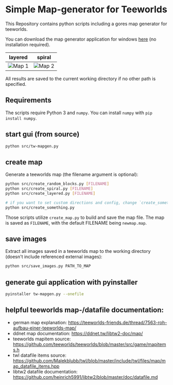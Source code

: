 # Simple Map-generator for Teeworlds

This Repository contains python scripts including a gores map generator for teeworlds.

You can download the map generator application for windows [here](https://github.com/JonasLoos/tw-utils/releases/download/v0.1/tw-mapgen-windows.exe) (no installation required).

layered | spiral
--- | ---
![Map 1](https://user-images.githubusercontent.com/33965649/113918790-22136980-97e3-11eb-92ba-0c47300ed3e8.png) | ![Map 2](https://user-images.githubusercontent.com/33965649/113918826-2a6ba480-97e3-11eb-8a58-32b703fe92c6.png)

All results are saved to the current working directory if no other path is specified.

## Requirements

The scripts require Python 3 and `numpy`. You can install `numpy` with `pip install numpy`.

## start gui (from source)

```sh
python src/tw-mapgen.py
```

## create map

Generate a teeworlds map (the filename argument is optional):

```sh
python src/create_random_blocks.py [FILENAME]
python src/create_spiral.py [FILENAME]
python src/create_layered.py [FILENAME]

# if you want to set custom directions and config, change `create_something.py` and run
python src/create_something.py
```

Those scripts utilize `create_map.py` to build and save the map file. The map is saved as `FILENAME`, with the default FILENAME being `newmap.map`.


## save images

Extract all images saved in a teeworlds map to the working directory (doesn't include referenced external images):

```sh
python src/save_images.py PATH_TO_MAP
```

## generate gui application with pyinstaller

```sh
pyinstaller tw-mapgen.py --onefile
```

## helpful teeworlds map-/datafile documentation:

* german map explanation: https://teeworlds-friends.de/thread/7563-roh-aufbau-einer-teeworlds-map/
* ddnet map documentation: https://ddnet.tw/libtw2-doc/map/
* teeworlds mapitem source: https://github.com/teeworlds/teeworlds/blob/master/src/game/mapitems.h
* twl datafile items source: https://github.com/Malekblubb/twl/blob/master/include/twl/files/map/map_datafile_items.hpp
* libtw2 datafile documentation: https://github.com/heinrich5991/libtw2/blob/master/doc/datafile.md
